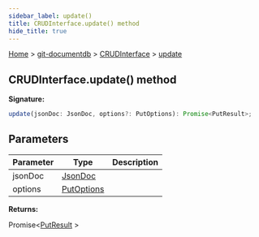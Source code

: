 ```yaml
---
sidebar_label: update()
title: CRUDInterface.update() method
hide_title: true
---
```


[Home](./index.md) &gt; [git-documentdb](./git-documentdb.md) &gt; [CRUDInterface](./git-documentdb.crudinterface.md) &gt; [update](./git-documentdb.crudinterface.update.md)

## CRUDInterface.update() method

<b>Signature:</b>

```typescript
update(jsonDoc: JsonDoc, options?: PutOptions): Promise<PutResult>;
```

## Parameters

|  Parameter | Type | Description |
|  --- | --- | --- |
|  jsonDoc | [JsonDoc](./git-documentdb.jsondoc.md) |  |
|  options | [PutOptions](./git-documentdb.putoptions.md) |  |

<b>Returns:</b>

Promise&lt;[PutResult](./git-documentdb.putresult.md) &gt;

